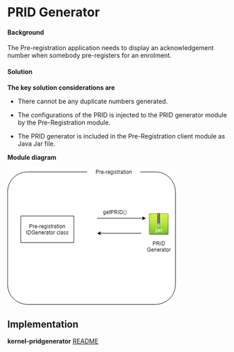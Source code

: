 ﻿# PRID Generator

#### Background

The Pre-registration application needs to display an acknowledgement number when somebody pre-registers for an enrolment.  

#### Solution



**The key solution considerations are**


- There cannot be any duplicate numbers generated.


- The configurations of the PRID is injected to the PRID generator module by the Pre-Registration module. 


- The PRID generator is included in the Pre-Registration client module as Java Jar file. 



**Module diagram**



![Module Diagram](_images/Kernel-idgenerator-prid.jpg)



## Implementation


**kernel-pridgenerator** [README](../../../kernel/kernel-idgenerator-prid/README.md)
